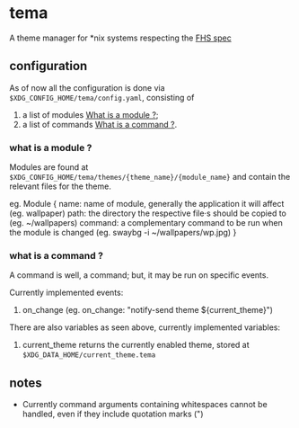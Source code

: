 # tema
A theme manager for \*nix systems respecting the [FHS spec](https://refspecs.linuxfoundation.org/FHS_3.0/fhs/index.html)

## configuration
As of now all the configuration is done via `$XDG_CONFIG_HOME/tema/config.yaml`, consisting of
1. a list of modules [What is a module ?](#what-is-a-module-?);
2. a list of commands [What is a command ?](#what-is-a-command-?).

### what is a module ?
Modules are found at `$XDG_CONFIG_HOME/tema/themes/{theme_name}/{module_name}` and contain the relevant files for the theme.

eg. Module {
	name: name of module, generally the application it will affect			(eg. wallpaper) 
	path: the directory the respective file·s should be copied to 			(eg. \~/wallpapers)
	command: a complementary command to be run when the module is changed	(eg. swaybg -i \~/wallpapers/wp.jpg)
}

### what is a command ?
A command is well, a command; but, it may be run on specific events. 

Currently implemented events: 
1. on_change 		(eg. on_change: "notify-send theme ${current_theme}")

There are also variables as seen above, currently implemented variables:
1. current_theme 	returns the currently enabled theme, stored at `$XDG_DATA_HOME/current_theme.tema`

## notes
- Currently command arguments containing whitespaces cannot be handled, even if they include quotation marks (")